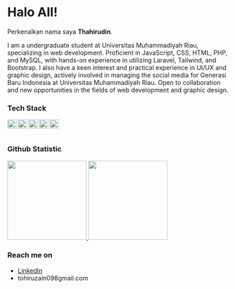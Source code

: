 # Halo All! 

Perkenalkan nama saya **Thahirudin**.<br>

I am a undergraduate student at Universitas Muhammadiyah Riau, specializing in web development. Proficient in JavaScript, CSS, HTML, PHP, and MySQL, with hands-on experience in utilizing Laravel, Tailwind, and Bootstrap. I also have a keen interest and practical experience in UI/UX and graphic design, actively involved in managing the social media for Generasi Baru Indonesia at Universitas Muhammadiyah Riau. Open to collaboration and new opportunities in the fields of web development and graphic design. <br>

### Tech Stack
  <a href="#"><img align="left" alt="JavaScript" title="JavaScript" width="21px" src="https://upload.wikimedia.org/wikipedia/commons/9/99/Unofficial_JavaScript_logo_2.svg" /></a>
  <a href="https://nodejs.org/"><img align="left" alt="NodeJS" title="NodeJS" width="21px" src="https://seeklogo.com/images/N/nodejs-logo-FBE122E377-seeklogo.com.png" /></a>
  <a href="https://reactjs.org/"><img align="left" alt="React" title="React" width="21px" src="https://cdn.worldvectorlogo.com/logos/react-2.svg" /></a>
  <a href="https://hapi.dev/"><img align="left" alt="Hapi" title="Hapi (NodeJS HTTP Framework)" width="21px" src="https://avatars.githubusercontent.com/u/3774533?s=200&v=4" /></a>
  <a href="https://nextjs.org/"><img align="left" alt="Next" title="Next (React SSR Framework)" width="21px" src="https://iconape.com/wp-content/files/gm/82643/svg/next-js.svg" /></a>
  <br>
  <br>
  
### Github Statistic
<p align="left">
<a href="https://github.com/thahirudin">
  <img height="180em" src="https://github-readme-stats-eight-theta.vercel.app/api?username=Thahirudin&show_icons=true&theme=algolia&include_all_commits=true&count_private=true"/>
  <img height="180em" src="https://github-readme-stats-eight-theta.vercel.app/api/top-langs/?username=Thahirudin&layout=compact&langs_count=8&theme=algolia"/>
</a>
</p>

### Reach me on
- <a href="https://linkedin.com/in/thahirudin/">LinkedIn</a>
- tohiruzain098gmail.com
